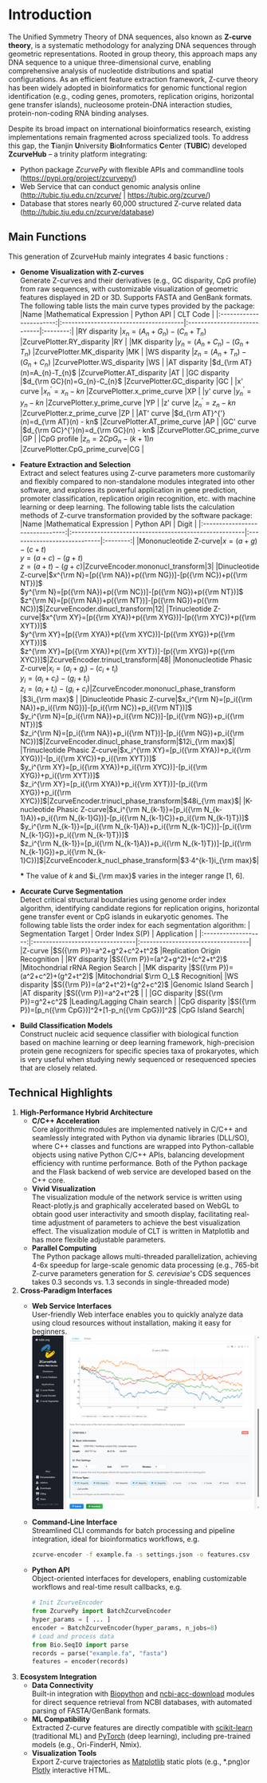 # Introduction
The Unified Symmetry Theory of DNA sequences, also known as **Z-curve theory**, is a systematic methodology for analyzing DNA sequences through geometric representations. Rooted in group theory, this approach maps any DNA sequence to a unique three-dimensional curve, enabling comprehensive analysis of nucleotide distributions and spatial configurations. As an efficient feature extraction framework, Z-curve theory has been widely adopted in bioinformatics for genomic functional region identification (e.g., coding genes, promoters, replication origins, horizontal gene transfer islands), nucleosome protein-DNA interaction studies, protein-non-coding RNA binding analyses.  

Despite its broad impact on international bioinformatics research, existing implementations remain fragmented across specialized tools. To address this gap, the **T**ianjin **U**niversity **B**io**I**nformatics **C**enter (**TUBIC**) developed **ZcurveHub** – a trinity platform integrating:  

- Python package *ZcurvePy* with flexible APIs and commandline tools (https://pypi.org/project/zcurvepy/)
- Web Service that can conduct genomic analysis online (http://tubic.tju.edu.cn/zcurve/ | https://tubic.org/zcurve/)
- Database that stores nearly 60,000 structured Z-curve related data (http://tubic.tju.edu.cn/zcurve/database)  

## Main Functions
This generation of ZcurveHub mainly integrates 4 basic functions :
- **Genome Visualization with Z-curves**  
Generate Z-curves and their derivatives (e.g., GC disparity, CpG profile) from raw sequences, with customizable visualization of geometric features displayed in 2D or 3D. Supports FASTA and GenBank formats. The following table lists the main curve types provided by the package:
    |Name                     |Mathematical Expression                | Python API                  | CLT Code |
    |:-----------------------:|:--------------------------------------|:----------------------------|:--------:|
    |RY disparity             |$x_{n}=(A_{n}+G_{n})-(C_{n}+T_{n})$    |ZcurvePlotter.RY_disparity   |RY        |
    |MK disparity             |$y_{n}=(A_{n}+C_{n})-(G_{n}+T_{n})$    |ZcurvePlotter.MK_disparity   |MK        |
    |WS disparity             |$z_{n}=(A_{n}+T_{n})-(G_{n}+C_{n})$    |ZcurvePlotter.WS_disparity   |WS        |
    |AT disparity             |$d_{\rm AT}(n)=A_{n}-T_{n}$            |ZcurvePlotter.AT_disparity   |AT        |
    |GC disparity             |$d_{\rm GC}(n)=G_{n}-C_{n}$            |ZcurvePlotter.GC_disparity   |GC        |
    |x' curve                 |$x_{n}^{'}=x_{n} - kn$                 |ZcurvePlotter.x_prime_curve  |XP        |
    |y' curve                 |$y_{n}^{'}=y_{n} - kn$                 |ZcurvePlotter.y_prime_curve  |YP        |
    |z' curve                 |$z_{n}^{'}=z_{n} - kn$                 |ZcurvePlotter.z_prime_curve  |ZP        |
    |AT' curve                |$d_{\rm AT}^{'}(n)=d_{\rm AT}(n) - kn$ |ZcurvePlotter.AT_prime_curve |AP        |
    |GC' curve                |$d_{\rm GC}^{'}(n)=d_{\rm GC}(n) - kn$ |ZcurvePlotter.GC_prime_curve |GP        |
    |CpG profile              |$z_{n}=2{CpG}_{n} - (k + 1)n$          |ZcurvePlotter.CpG_prime_curve|CG        |           
- **Feature Extraction and Selection**  
Extract and select features using Z-curve parameters more customarily and flexibly compared to non-standalone modules integrated into other software, and explores its powerful application in gene prediction, promoter classification, replication origin recognition, etc. with machine learning or deep learning. The following table lists the calculation methods of Z-curve transformation provided by the software package: 
    |Name                             |Mathematical Expression                                | Python API                  | Digit    |
    |:-------------------------------:|:------------------------------------------------------|:----------------------------|:--------:|
    |Mononucleotide Z-curve|$x=(a+g)-(c+t)$<br/>$y=(a+c)-(g+t)$<br/>$z=(a+t)-(g+c)$|ZcurveEncoder.mononucl_transform|$3$|
    |Dinucleotide Z-curve|$x^{\rm N}=[p({\rm NA})+p({\rm NG})]-[p({\rm NC})+p({\rm NT})]$<br/>$y^{\rm N}=[p({\rm NA})+p({\rm NC})]-[p({\rm NG})+p({\rm NT})]$<br/>$z^{\rm N}=[p({\rm NA})+p({\rm NT})]-[p({\rm NG})+p({\rm NC})]$|ZcurveEncoder.dinucl_transform|$12$|
    |Trinucleotide Z-curve|$x^{\rm XY}=[p({\rm XYA})+p({\rm XYG})]-[p({\rm XYC})+p({\rm XYT})]$<br/>$y^{\rm XY}=[p({\rm XYA})+p({\rm XYC})]-[p({\rm XYG})+p({\rm XYT})]$<br/>$z^{\rm XY}=[p({\rm XYA})+p({\rm XYT})]-[p({\rm XYG})+p({\rm XYC})]$|ZcurveEncoder.trinucl_transform|$48$|
    |Mononucleotide Phasic Z-curve|$x_i=(a_i+g_i)-(c_i+t_i)$<br/>$y_i=(a_i+c_i)-(g_i+t_i)$<br/>$z_i=(a_i+t_i)-(g_i+c_i)$|ZcurveEncoder.mononucl_phase_transform  |$3i_{\rm max}$        |
    |Dinucleotide Phasic Z-curve|$x_i^{\rm N}=[p_i({\rm NA})+p_i({\rm NG})]-[p_i({\rm NC})+p_i({\rm NT})]$<br/>$y_i^{\rm N}=[p_i({\rm NA})+p_i({\rm NC})]-[p_i({\rm NG})+p_i({\rm NT})]$<br/>$z_i^{\rm N}=[p_i({\rm NA})+p_i({\rm NT})]-[p_i({\rm NG})+p_i({\rm NC})]$|ZcurveEncoder.dinucl_phase_transform|$12i_{\rm max}$|
    |Trinucleotide Phasic Z-curve|$x_i^{\rm XY}=[p_i({\rm XYA})+p_i({\rm XYG})]-[p_i({\rm XYC})+p_i({\rm XYT})]$<br/>$y_i^{\rm XY}=[p_i({\rm XYA})+p_i({\rm XYC})]-[p_i({\rm XYG})+p_i({\rm XYT})]$<br/>$z_i^{\rm XY}=[p_i({\rm XYA})+p_i({\rm XYT})]-[p_i({\rm XYG})+p_i({\rm XYC})]$|ZcurveEncoder.trinucl_phase_transform|$48i_{\rm max}$|
    |K-nucleotide Phasic Z-curve|$x_i^{\rm N_{k-1}}=[p_i({\rm N_{k-1}A})+p_i({\rm N_{k-1}G})]-[p_i({\rm N_{k-1}C})+p_i({\rm N_{k-1}T})]$<br/>$y_i^{\rm N_{k-1}}=[p_i({\rm N_{k-1}A})+p_i({\rm N_{k-1}C})]-[p_i({\rm N_{k-1}G})+p_i({\rm N_{k-1}T})]$<br/>$z_i^{\rm N_{k-1}}=[p_i({\rm N_{k-1}A})+p_i({\rm N_{k-1}T})]-[p_i({\rm N_{k-1}G})+p_i({\rm N_{k-1}C})]$|ZcurveEncoder.k_nucl_phase_transform|$3·4^{k-1}i_{\rm max}$|

    **\*** The value of $k$ and $i_{\rm max}$ varies in the integer range [1, 6].
- **Accurate Curve Segmentation**  
Detect critical structural boundaries using genome order index algorithm, identifying candidate regions for replication origins, horizontal gene transfer event or CpG islands in eukaryotic genomes. The following table lists the order index for each segmentation algorithm:
    | Segmentation Target | Order Index S(P)                | Application                       |
    |:-------------------:|:--------------------------------|:----------------------------------|
    |Z-curve              |$S({\rm P})=a^2+g^2+c^2+t^2$     |Replication Origin Recognition     |
    |RY disparity         |$S({\rm P})=(a^2+g^2)+(c^2+t^2)$ |Mitochondrial rRNA Region Search   |
    |MK disparity         |$S({\rm P})=(a^2+c^2)+(g^2+t^2)$ |Mitochondrial $\rm O_L$ Recognition|
    |WS disparity         |$S({\rm P})=(a^2+t^2)+(g^2+c^2)$ |Genomic Island Search              |
    |AT disparity         |$S({\rm P})=a^2+t^2$             |                                   |
    |GC disparity         |$S({\rm P})=g^2+c^2$             |Leading/Lagging Chain search       |
    |CpG disparity        |$S({\rm P})=[p_n({\rm CpG})]^2+[1-p_n({\rm CpG})]^2$ |CpG Island Search|
- **Build Classification Models**  
Construct nucleic acid sequence classifier with biological function based on machine learning or deep learning framework, high-precision protein gene recognizers for specific species taxa of prokaryotes, which is very useful when studying newly sequenced or resequenced species that are closely related.
## Technical Highlights
1. **High-Performance Hybrid Architecture**
    - **C/C++ Acceleration**  
    Core algorithmic modules are implemented natively in C/C++ and seamlessly integrated with Python via dynamic libraries (DLL/SO), where C++ classes and functions are wrapped into Python-callable objects using native Python C/C++ APIs, balancing development efficiency with runtime performance. Both of the Python package and the Flask backend of web service are developed based on the C++ core.
    - **Vivid Visualization**  
    The visualization module of the network service is written using React-plotly.js and graphically accelerated based on WebGL to obtain good user interactivity and smooth display, facilitating real-time adjustment of parameters to achieve the best visualization effect. The visualization module of CLT is written in Matplotlib and has more flexible adjustable parameters.
    - **Parallel Computing**  
    The Python package allows multi-threaded parallelization, achieving 4-6x speedup for large-scale genomic data processing (e.g., 765-bit Z-curve parameters generation for *S. cerevisiae*'s CDS sequences takes 0.3 seconds vs. 1.3 seconds in single-threaded mode)
2. **Cross-Paradigm Interfaces**
    - **Web Service Interfaces**  
    User-friendly Web interface enables you to quickly analyze data using cloud resources without installation, making it easy for beginners.  
    ![Web Service Interface](./images/webserver.png)

    - **Command-Line Interface**  
    Streamlined CLI commands for batch processing and pipeline integration, ideal for bioinformatics workflows, e.g.
        ```bash
        zcurve-encoder -f example.fa -s settings.json -o features.csv
        ```
    
    - **Python API**  
    Object-oriented interfaces for developers, enabling customizable workflows and real-time result callbacks, e.g.
        ```python
        # Init ZcurveEncoder
        from ZcurvePy import BatchZcurveEncoder
        hyper_params = [ ... ]
        encoder = BatchZcurveEncoder(hyper_params, n_jobs=8)
        # Load and process data
        from Bio.SeqIO import parse
        records = parse("example.fa", "fasta")
        features = encoder(records)
        ```
3. **Ecosystem Integration**  
    - **Data Connectivity**  
    Built-in integration with [Biopython](https://pypi.org/project/biopython/) and [ncbi-acc-download](https://pypi.org/project/ncbi-acc-download/) modules for direct sequence retrieval from NCBI databases, with automated parsing of FASTA/GenBank formats.
    - **ML Compatibility**  
    Extracted Z-curve features are directly compatible with [scikit-learn](https://scikit-learn.org/) (traditional ML) and [PyTorch](https://scikit-learn.org/) (deep learning), including pre-trained models (e.g., Ori-FinderH, Nmix).
    - **Visualization Tools**  
    Export Z-curve trajectories as [Matplotlib](https://matplotlib.org/) static plots (e.g., *.png)or [Plotly](https://plotly.com/) interactive HTML.
